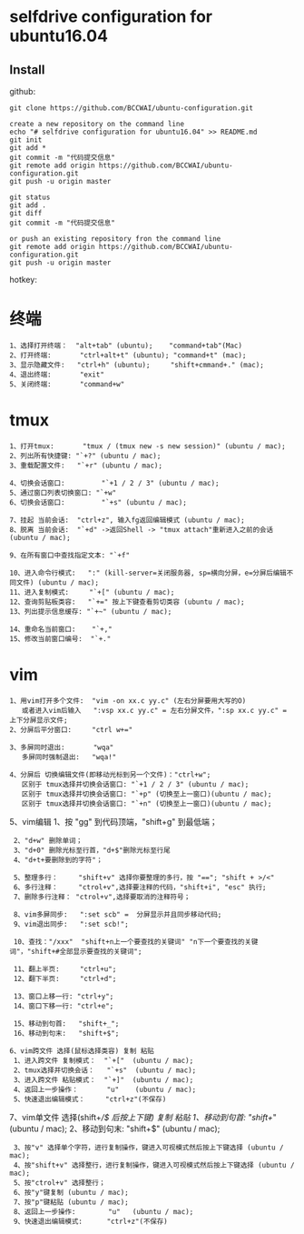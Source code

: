 # selfdrive configuration for ubuntu16.04

Install
-----

github:
```
git clone https://github.com/BCCWAI/ubuntu-configuration.git

create a new repository on the command line
echo "# selfdrive configuration for ubuntu16.04" >> README.md
git init
git add *
git commit -m "代码提交信息"
git remote add origin https://github.com/BCCWAI/ubuntu-configuration.git
git push -u origin master

git status
git add .
git diff
git commit -m "代码提交信息"

or push an existing repository fron the command line
git remote add origin https://github.com/BCCWAI/ubuntu-configuration.git
git push -u origin master

```

hotkey:
# 终端
	1、选择打开终端：  "alt+tab" (ubuntu);    "command+tab"(Mac)
	2、打开终端:       "ctrl+alt+t" (ubuntu); "command+t" (mac);
	3、显示隐藏文件:   "ctrl+h" (ubuntu);     "shift+cmmand+." (mac);
	4、退出终端:       "exit"
	5、关闭终端:       "command+w"

# tmux
	1、打开tmux:       "tmux / (tmux new -s new session)" (ubuntu / mac);
	2、列出所有快捷键: "`+?" (ubuntu / mac);
	3、重载配置文件:   "`+r" (ubuntu / mac);

	4、切换会话窗口:         "`+1 / 2 / 3" (ubuntu / mac);
	5、通过窗口列表切换窗口: "`+w"
	6、切换会话窗口:         "`+s" (ubuntu / mac);

	7、挂起 当前会话:  "ctrl+z", 输入fg返回编辑模式 (ubuntu / mac);
	8、脱离 当前会话:  "`+d" ->返回Shell -> "tmux attach"重新进入之前的会话 (ubuntu / mac);

	9、在所有窗口中查找指定文本: "`+f"

	10、进入命令行模式:   ":" (kill-server=关闭服务器, sp=横向分屏，e=分屏后编辑不同文件) (ubuntu / mac);
	11、进入复制模式:     "`+[" (ubuntu / mac);
	12、查询剪贴板类容:   "`+=" 按上下键查看剪切类容 (ubuntu / mac);
	13、列出提示信息缓存: "`+~" (ubuntu / mac);

	14、重命名当前窗口:    "`+,"
	15、修改当前窗口编号:  "`+."

# vim
	1、用vim打开多个文件:  "vim -on xx.c yy.c" (左右分屏要用大写的O)
	   或者进入vim后输入   ":vsp xx.c yy.c" = 左右分屏文件，":sp xx.c yy.c" = 上下分屏显示文件;
	2、分屏后平分窗口:     "ctrl w+="

	3、多屏同时退出:       "wqa"
	   多屏同时强制退出:   "wqa!"

	4、分屏后 切换编辑文件(即移动光标到另一个文件)："ctrl+w";
	   区别于 tmux选择并切换会话窗口: "`+1 / 2 / 3" (ubuntu / mac);
	   区别于 tmux选择并切换会话窗口: "`+p" (切换至上一窗口)(ubuntu / mac);
	   区别于 tmux选择并切换会话窗口: "`+n" (切换至上一窗口)(ubuntu / mac);

  5、vim编辑
     1、按 "gg" 到代码顶端，"shift+g" 到最低端；

     2、"d+w" 删除单词；
     3、"d+0" 删除光标至行首，"d+$"删除光标至行尾
     4、"d+t+要删除到的字符"；

     5、整理多行：     "shift+v" 选择你要整理的多行，按 "=="; "shift + >/<"
     6、多行注释：     "ctrol+v",选择要注释的代码，"shift+i", "esc" 执行;
     7、删除多行注释： "ctrol+v",选择要取消的注释符号；

     8、vim多屏同步:   ":set scb" =  分屏显示并且同步移动代码;
     9、vim退出同步:   ":set scb!";

     10、查找："/xxx"  "shift+n上一个要查找的关键词" "n下一个要查找的关键词"，"shift+#全部显示要查找的关键词";

     11、翻上半页:     "ctrl+u";
     12、翻下半页:     "ctrl+d";

     13、窗口上移一行: "ctrl+y";
     14、窗口下移一行: "ctrl+e";

     15、移动到句首:   "shift+_";
     16、移动到句末:   "shift+$";

	6、vim跨文件 选择(鼠标选择类容) 复制 粘贴
     1、进入跨文件 复制模式：  "`+["  (ubuntu / mac);
     2、tmux选择并切换会话：   "`+s"  (ubuntu / mac);
     3、进入跨文件 粘贴模式：  "`+]"  (ubuntu / mac);
     4、返回上一步操作：       "u"    (ubuntu / mac);
     5、快速退出编辑模式：     "ctrl+z"(不保存)

  7、vim单文件 选择(shift+_/$ 后按上下键) 复制 粘贴
     1、移动到句首:     "shift+_"  (ubuntu / mac);
     2、移动到句末:     "shift+$"  (ubuntu / mac);

     3、按"v" 选择单个字符，进行复制操作，键进入可视模式然后按上下键选择 (ubuntu / mac);
     4、按"shift+v" 选择整行，进行复制操作，键进入可视模式然后按上下键选择 (ubuntu / mac);
     5、按"ctrol+v" 选择整行；
     6、按"y"键复制 (ubuntu / mac);
     7、按"p"键粘贴 (ubuntu / mac);
     8、返回上一步操作:        "u"   (ubuntu / mac);
     9、快速退出编辑模式:      "ctrl+z"(不保存)



